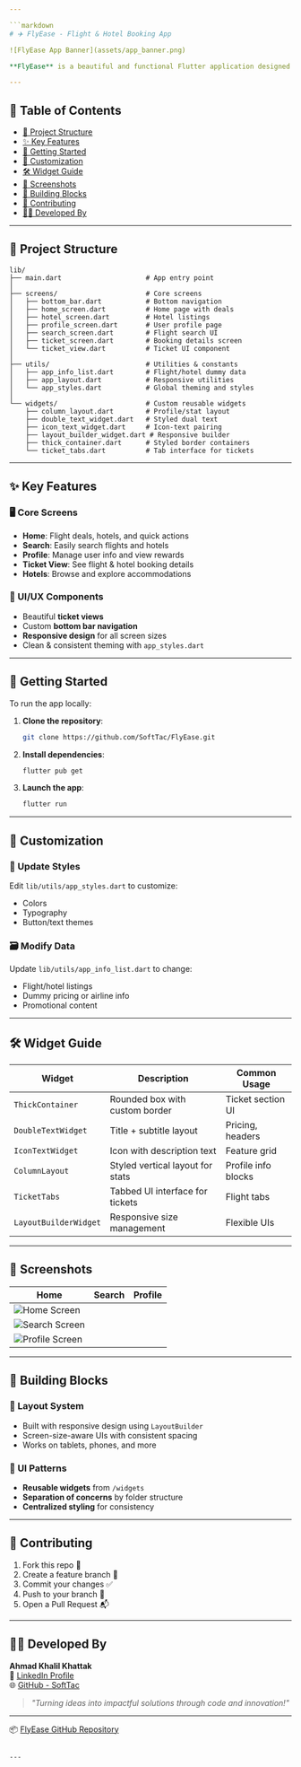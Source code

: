 ```yaml
---

```markdown
# ✈️ FlyEase - Flight & Hotel Booking App

![FlyEase App Banner](assets/app_banner.png)

**FlyEase** is a beautiful and functional Flutter application designed for seamless **flight and hotel booking**. Featuring smooth animations, reusable widgets, and a responsive layout — it's your all-in-one travel companion.

---
```


## 🧭 Table of Contents
- [📂 Project Structure](#-project-structure)
- [✨ Key Features](#-key-features)
- [🚀 Getting Started](#-getting-started)
- [🎨 Customization](#-customization)
- [🛠️ Widget Guide](#-widget-guide)
- [📱 Screenshots](#-screenshots)
- [🧱 Building Blocks](#-building-blocks)
- [🤝 Contributing](#-contributing)
- [👨‍💻 Developed By](#-developed-by)

---

## 📂 Project Structure

```
lib/
├── main.dart                     # App entry point
│
├── screens/                      # Core screens
│   ├── bottom_bar.dart           # Bottom navigation
│   ├── home_screen.dart          # Home page with deals
│   ├── hotel_screen.dart         # Hotel listings
│   ├── profile_screen.dart       # User profile page
│   ├── search_screen.dart        # Flight search UI
│   ├── ticket_screen.dart        # Booking details screen
│   └── ticket_view.dart          # Ticket UI component
│
├── utils/                        # Utilities & constants
│   ├── app_info_list.dart        # Flight/hotel dummy data
│   ├── app_layout.dart           # Responsive utilities
│   └── app_styles.dart           # Global theming and styles
│
└── widgets/                      # Custom reusable widgets
    ├── column_layout.dart        # Profile/stat layout
    ├── double_text_widget.dart   # Styled dual text
    ├── icon_text_widget.dart     # Icon-text pairing
    ├── layout_builder_widget.dart # Responsive builder
    ├── thick_container.dart      # Styled border containers
    └── ticket_tabs.dart          # Tab interface for tickets
```

---

## ✨ Key Features

### 🖥️ Core Screens
- **Home**: Flight deals, hotels, and quick actions
- **Search**: Easily search flights and hotels
- **Profile**: Manage user info and view rewards
- **Ticket View**: See flight & hotel booking details
- **Hotels**: Browse and explore accommodations

### 🎨 UI/UX Components
- Beautiful **ticket views**
- Custom **bottom bar navigation**
- **Responsive design** for all screen sizes
- Clean & consistent theming with `app_styles.dart`

---

## 🚀 Getting Started

To run the app locally:

1. **Clone the repository**:
   ```bash
   git clone https://github.com/SoftTac/FlyEase.git
   ```

2. **Install dependencies**:
   ```bash
   flutter pub get
   ```

3. **Launch the app**:
   ```bash
   flutter run
   ```

---

## 🎨 Customization

### 🎯 Update Styles
Edit `lib/utils/app_styles.dart` to customize:
- Colors
- Typography
- Button/text themes

### 🗃️ Modify Data
Update `lib/utils/app_info_list.dart` to change:
- Flight/hotel listings
- Dummy pricing or airline info
- Promotional content

---

## 🛠️ Widget Guide

| Widget              | Description                          | Common Usage        |
|---------------------|--------------------------------------|---------------------|
| `ThickContainer`     | Rounded box with custom border        | Ticket section UI   |
| `DoubleTextWidget`   | Title + subtitle layout               | Pricing, headers    |
| `IconTextWidget`     | Icon with description text            | Feature grid        |
| `ColumnLayout`       | Styled vertical layout for stats      | Profile info blocks |
| `TicketTabs`         | Tabbed UI interface for tickets       | Flight tabs         |
| `LayoutBuilderWidget`| Responsive size management            | Flexible UIs        |

---

## 📱 Screenshots

| Home | Search | Profile |
|------|--------|---------|
| ![Home Screen](https://github.com/user-attachments/assets/9242fa58-b004-4e12-b79c-0a30db91f67c) |
| ![Search Screen](https://github.com/user-attachments/assets/c1f2e2b0-893f-474b-b2fd-e062bf050079) |
| ![Profile Screen](https://github.com/user-attachments/assets/93f90acd-a7a6-496d-88cf-342a6fd6a26c) |

---

## 🧱 Building Blocks

### 📐 Layout System
- Built with responsive design using `LayoutBuilder`
- Screen-size-aware UIs with consistent spacing
- Works on tablets, phones, and more

### 🧩 UI Patterns
- **Reusable widgets** from `/widgets`
- **Separation of concerns** by folder structure
- **Centralized styling** for consistency

---

## 🤝 Contributing

1. Fork this repo 🍴  
2. Create a feature branch 🔧  
3. Commit your changes ✅  
4. Push to your branch 🚀  
5. Open a Pull Request 📬  

---

## 👨‍💻 Developed By

**Ahmad Khalil Khattak**  
🔗 [LinkedIn Profile](https://www.linkedin.com/in/ahmad-khalil-33bbb4283/)  
🌐 [GitHub - SoftTac](https://github.com/SoftTac)  

> *"Turning ideas into impactful solutions through code and innovation!"*

---

📦 [FlyEase GitHub Repository](https://github.com/SoftTac/FlyEase)
```

---
